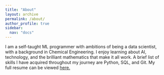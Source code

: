 ```yaml
---
title: "About"
layout: archive
permalink: /about/
author_profile: true
sidebar:
  nav: "docs"
---
```

I am a self-taught ML programmer with ambitions of being a data scientist,
with a background in Chemical Engineering. I enjoy learning about AI,
technology, and the brilliant mathematics that make it all work. A brief list
of skills I have acquired throughout my journey are Python, SQL, and Git.
My full resume can be viewed [here.](https://www.youtube.com/watch?v=sqkGpHsf59c)
